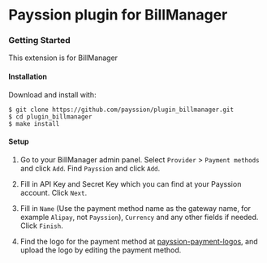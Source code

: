 Payssion plugin for BillManager
=================

<h3>Getting Started</h3>
This extension is for BillManager

<h4>Installation</h4>

Download and install with:
~~~~
$ git clone https://github.com/payssion/plugin_billmanager.git
$ cd plugin_billmanager
$ make install
~~~~

<h4>Setup</h4>

 1. Go to your BillManager admin panel. Select `Provider` > `Payment methods` and click `Add`. Find `Payssion` and click `Add`.

 2. Fill in API Key and Secret Key which you can find at your Payssion account. Click `Next`.
 
 2. Fill in `Name` (Use the payment method name as the gateway name, for example `Alipay`, not `Payssion`), `Currency` and any other fields if needed. Click `Finish`.
 
 3. Find the logo for the payment method at [payssion-payment-logos](https://github.com/payssion/payssion-payment-logos), and upload the logo by editing the payment method. 
 